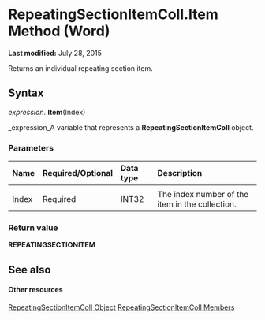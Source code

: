 
# RepeatingSectionItemColl.Item Method (Word)

 **Last modified:** July 28, 2015

Returns an individual repeating section item.

## Syntax

 _expression_. **Item**(Index)

 _expression_A variable that represents a  **RepeatingSectionItemColl** object.


### Parameters



|**Name**|**Required/Optional**|**Data type**|**Description**|
|:-----|:-----|:-----|:-----|
|||||
|Index|Required|INT32|The index number of the item in the collection.|

### Return value

 **REPEATINGSECTIONITEM**


## See also


#### Other resources


 [RepeatingSectionItemColl Object](00e9f159-99e2-834d-545c-708586eacef5.md)
 [RepeatingSectionItemColl Members](b8a5d7cd-9d30-3434-979d-dcc939d77cc1.md)
